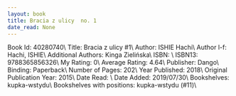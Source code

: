 ```yaml
---
layout: book
title: Bracia z ulicy  no. 1
date_read: None
---
```


Book Id: 40280740\ 
Title: Bracia z ulicy #1\ 
Author: ISHIE Hachi\ 
Author l-f: Hachi, ISHIE\ 
Additional Authors: Kinga Zielińska\ 
ISBN: \ 
ISBN13: 9788365856326\ 
My Rating: 0\ 
Average Rating: 4.64\ 
Publisher: Dango\ 
Binding: Paperback\ 
Number of Pages: 202\ 
Year Published: 2018\ 
Original Publication Year: 2015\ 
Date Read: \ 
Date Added: 2019/07/30\ 
Bookshelves: kupka-wstydu\ 
Bookshelves with positions: kupka-wstydu (#11)\ 

